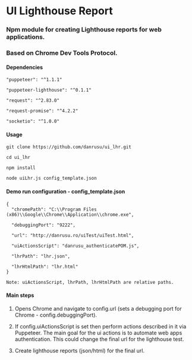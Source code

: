 # UI Lighthouse Report 

### Npm module for creating Lighthouse reports for web applications.

### Based on Chrome Dev Tools Protocol.


#### Dependencies

    "puppeteer": "^1.1.1"
    
    "puppeteer-lighthouse": "^0.1.1"
    
    "request": "^2.83.0"
    
    "request-promise": "^4.2.2"
    
    "socketio": "^1.0.0"


#### Usage

    git clone https://github.com/danrusu/ui_lhr.git

    cd ui_lhr

    npm install

    node uiLhr.js config_template.json

#### Demo run configuration - config_template.json

    {
      "chromePath": "C:\\Program Files (x86)\\Google\\Chrome\\Application\\chrome.exe",

      "debuggingPort": "9222",

      "url": "http://danrusu.ro/uiTest/uiTest.html",

      "uiActionsScript": "danrusu_authenticatePOM.js",

      "lhrPath": "lhr.json",
      
      "lhrHtmlPath": "lhr.html"
    }

    Note: uiActionsScript, lhrPath, lhrHtmlPath are relative paths.


#### Main steps

1. Opens Chrome and navigate to config.url (sets a debugging port for Chrome - config.debuggingPort). 

2. If config.uiActionsScript is set then perform actions described in it via Puppeteer. 
The main goal for the ui actions is to automate web apps authentication. 
This could change the final url for the lighthouse test.

3. Create lighthouse reports (json/html) for the final url.

